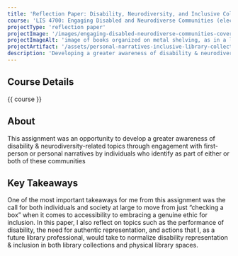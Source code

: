 ```yaml
---
title: 'Reflection Paper: Disability, Neurodiversity, and Inclusive Collections'
course: 'LIS 4700: Engaging Disabled and Neurodiverse Communities (elective)'
projectType: 'reflection paper'
projectImage: '/images/engaging-disabled-neurodiverse-communities-cover.jpg'
projectImageAlt: 'image of books organized on metal shelving, as in a library'
projectArtifact: '/assets/personal-narratives-inclusive-library-collections.pdf'
description: 'Developing a greater awareness of disability & neurodiversity-related topics through engagement with first-person or personal narratives'
---
```


## Course Details

{{ course }}

## About

This assignment was an opportunity to develop a greater awareness of disability & neurodiversity-related topics through engagement with first-person or personal narratives by individuals who identify as part of either or both of these communities

## Key Takeaways

One of the most important takeaways for me from this assignment was the call for both individuals and society at large to move from just “checking a box” when it comes to accessibility to embracing a genuine ethic for inclusion. In this paper, I also reflect on topics such as the performance of disability, the need for authentic representation, and actions that I, as a future library professional, would take to normalize disability representation & inclusion in both library collections and physical library spaces.
